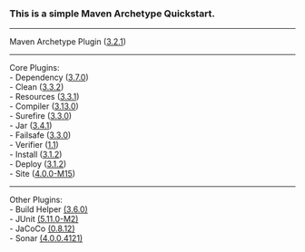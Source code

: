 ### This is a simple Maven Archetype Quickstart.

---
Maven Archetype Plugin ([3.2.1](https://maven.apache.org/archetype/maven-archetype-plugin/index.html))

---
Core Plugins:\
	- Dependency ([3.7.0](https://maven.apache.org/plugins/maven-dependency-plugin/index.html))\
	- Clean ([3.3.2](https://maven.apache.org/plugins/maven-clean-plugin/plugin-info.html))\
	- Resources ([3.3.1](https://maven.apache.org/plugins/maven-resources-plugin/plugin-info.html))\
	- Compiler ([3.13.0](https://maven.apache.org/plugins/maven-compiler-plugin/plugin-info.html))\
	- Surefire ([3.3.0](https://maven.apache.org/surefire/maven-surefire-plugin/plugin-info.html))\
	- Jar ([3.4.1](https://maven.apache.org/plugins/maven-jar-plugin/plugin-info.html))\
	- Failsafe ([3.3.0](https://maven.apache.org/surefire/maven-failsafe-plugin/plugin-info.html))\
	- Verifier ([1.1](https://maven.apache.org/plugins/maven-verifier-plugin/plugin-info.html))\
	- Install ([3.1.2](https://maven.apache.org/plugins/maven-install-plugin/plugin-info.html))\
	- Deploy ([3.1.2](https://maven.apache.org/plugins/maven-deploy-plugin/plugin-info.html))\
	- Site ([4.0.0-M15](https://maven.apache.org/plugins/maven-site-plugin/index.html))

---
Other Plugins:\
	- Build Helper [(3.6.0)](https://www.mojohaus.org/build-helper-maven-plugin/index.html)\
	- JUnit [(5.11.0-M2)](https://junit.org/junit5/)\
	- JaCoCo [(0.8.12)](https://www.jacoco.org/jacoco/trunk/doc/)\
	- Sonar [(4.0.0.4121)](https://central.sonatype.com/artifact/org.sonarsource.scanner.maven/sonar-maven-plugin/versions)
